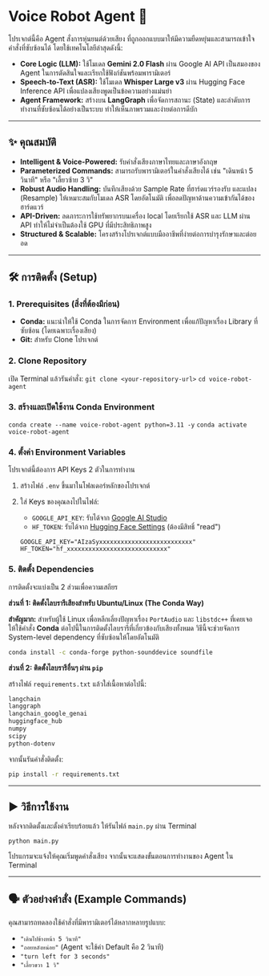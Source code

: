 # Voice Robot Agent 🤖

โปรเจกต์นี้คือ Agent สั่งการหุ่นยนต์ด้วยเสียง ที่ถูกออกแบบมาให้มีความยืดหยุ่นและสามารถเข้าใจคำสั่งที่ซับซ้อนได้ โดยใช้เทคโนโลยีล่าสุดดังนี้:

  - **Core Logic (LLM):** ใช้โมเดล **Gemini 2.0 Flash** ผ่าน Google AI API เป็นสมองของ Agent ในการตัดสินใจและเรียกใช้ฟังก์ชันพร้อมพารามิเตอร์
  - **Speech-to-Text (ASR):** ใช้โมเดล **Whisper Large v3** ผ่าน Hugging Face Inference API เพื่อแปลงเสียงพูดเป็นข้อความอย่างแม่นยำ
  - **Agent Framework:** สร้างบน **LangGraph** เพื่อจัดการสถานะ (State) และลำดับการทำงานที่ซับซ้อนได้อย่างเป็นระบบ ทำให้เห็นภาพรวมและง่ายต่อการดีบัก

-----

## ✨ คุณสมบัติ

  - **Intelligent & Voice-Powered:** รับคำสั่งเสียงภาษาไทยและภาษาอังกฤษ
  - **Parameterized Commands:** สามารถรับพารามิเตอร์ในคำสั่งเสียงได้ เช่น "เดินหน้า 5 วินาที" หรือ "เลี้ยวซ้าย 3 วิ"
  - **Robust Audio Handling:** บันทึกเสียงด้วย Sample Rate ที่ฮาร์ดแวร์รองรับ และแปลง (Resample) ให้เหมาะสมกับโมเดล ASR โดยอัตโนมัติ เพื่อลดปัญหาด้านความเข้ากันได้ของฮาร์ดแวร์
  - **API-Driven:** ลดภาระการใช้ทรัพยากรบนเครื่อง local โดยเรียกใช้ ASR และ LLM ผ่าน API ทำให้ไม่จำเป็นต้องใช้ GPU ที่มีประสิทธิภาพสูง
  - **Structured & Scalable:** โครงสร้างโปรเจกต์แบบมืออาชีพที่ง่ายต่อการบำรุงรักษาและต่อยอด

-----

## 🛠️ การติดตั้ง (Setup)

### 1\. Prerequisites (สิ่งที่ต้องมีก่อน)

  - **Conda:** แนะนำให้ใช้ Conda ในการจัดการ Environment เพื่อแก้ปัญหาเรื่อง Library ที่ซับซ้อน (โดยเฉพาะเรื่องเสียง)
  - **Git:** สำหรับ Clone โปรเจกต์

### 2\. Clone Repository

เปิด Terminal แล้วรันคำสั่ง:
`git clone <your-repository-url>`
`cd voice-robot-agent`

### 3\. สร้างและเปิดใช้งาน Conda Environment

`conda create --name voice-robot-agent python=3.11 -y`
`conda activate voice-robot-agent`

### 4\. ตั้งค่า Environment Variables

โปรเจกต์นี้ต้องการ API Keys 2 ตัวในการทำงาน

1.  สร้างไฟล์ `.env` ขึ้นมาในโฟลเดอร์หลักของโปรเจกต์

2.  ใส่ Keys ของคุณลงไปในไฟล์:

      - `GOOGLE_API_KEY`: รับได้จาก [Google AI Studio](https://aistudio.google.com/app/apikey)
      - `HF_TOKEN`: รับได้จาก [Hugging Face Settings](https://huggingface.co/settings/tokens) (ต้องมีสิทธิ์ "read")

    <!-- end list -->

    ```.env
    GOOGLE_API_KEY="AIzaSyxxxxxxxxxxxxxxxxxxxxxxxxxx"
    HF_TOKEN="hf_xxxxxxxxxxxxxxxxxxxxxxxxxxxx"
    ```

### 5\. ติดตั้ง Dependencies

การติดตั้งจะแบ่งเป็น 2 ส่วนเพื่อความเสถียร

**ส่วนที่ 1: ติดตั้งไลบรารีเสียงสำหรับ Ubuntu/Linux (The Conda Way)**

**สำคัญมาก:** สำหรับผู้ใช้ Linux เพื่อหลีกเลี่ยงปัญหาเรื่อง `PortAudio` และ `libstdc++` ที่เคยเจอ ให้ใช้คำสั่ง **Conda** ต่อไปนี้ในการติดตั้งไลบรารีที่เกี่ยวข้องกับเสียงทั้งหมด วิธีนี้จะช่วยจัดการ System-level dependency ที่ซับซ้อนให้โดยอัตโนมัติ

```bash
conda install -c conda-forge python-sounddevice soundfile
```

**ส่วนที่ 2: ติดตั้งไลบรารีอื่นๆ ผ่าน `pip`**

สร้างไฟล์ `requirements.txt` แล้วใส่เนื้อหาต่อไปนี้:

```txt
langchain
langgraph
langchain_google_genai
huggingface_hub
numpy
scipy
python-dotenv
```

จากนั้นรันคำสั่งติดตั้ง:

```bash
pip install -r requirements.txt
```

-----

## ▶️ วิธีการใช้งาน

หลังจากติดตั้งและตั้งค่าเรียบร้อยแล้ว ให้รันไฟล์ `main.py` ผ่าน Terminal

`python main.py`

โปรแกรมจะแจ้งให้คุณเริ่มพูดคำสั่งเสียง จากนั้นจะแสดงขั้นตอนการทำงานของ Agent ใน Terminal

-----

## 🗣️ ตัวอย่างคำสั่ง (Example Commands)

คุณสามารถทดลองใช้คำสั่งที่มีพารามิเตอร์ได้หลากหลายรูปแบบ:

  - `"เดินไปข้างหน้า 5 วินาที"`
  - `"ถอยหลังหน่อย"` (Agent จะใช้ค่า Default คือ 2 วินาที)
  - `"turn left for 3 seconds"`
  - `"เลี้ยวขวา 1 วิ"`
